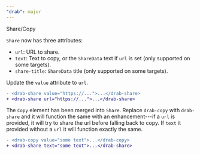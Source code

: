 ```yaml
---
"drab": major
---
```


Share/Copy

`Share` now has three attributes:

- `url`: URL to share.
- `text`: Text to copy, or the `ShareData` text if `url` is set (only supported on some targets).
- `share-title`: `ShareData` title (only supported on some targets).

Update the `value` attribute to `url`.

```diff
- <drab-share value="https://...">...</drab-share>
+ <drab-share url="https://...">...</drab-share>
```

The `Copy` element has been merged into `Share`. Replace `drab-copy` with `drab-share` and it will function the same with an enhancement---if a `url` is provided, it will try to share the url before falling back to copy. If `text` it provided without a `url` it will function exactly the same.

```diff
- <drab-copy value="some text">...</drab-copy>
+ <drab-share text="some text">...</drab-share>
```
